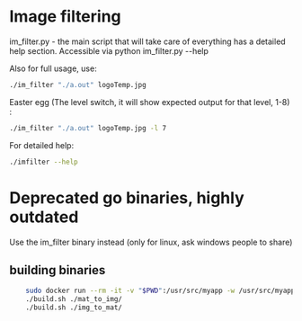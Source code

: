 # Image filtering

im_filter.py - the main script that will take care of everything
has a detailed help section. Accessible via python im_filter.py --help 

Also for full usage, use:
```bash
./im_filter "./a.out" logoTemp.jpg
```

Easter egg (The level switch, it will show expected output for that level, 1-8) :
```bash
./im_filter "./a.out" logoTemp.jpg -l 7
```

For detailed help:
```bash
./imfilter --help
```

# Deprecated go binaries, highly outdated
Use the im_filter binary instead (only for linux, ask windows people to share)

## building binaries

```bash
    sudo docker run --rm -it -v "$PWD":/usr/src/myapp -w /usr/src/myapp golang bash
    ./build.sh ./mat_to_img/
    ./build.sh ./img_to_mat/
```